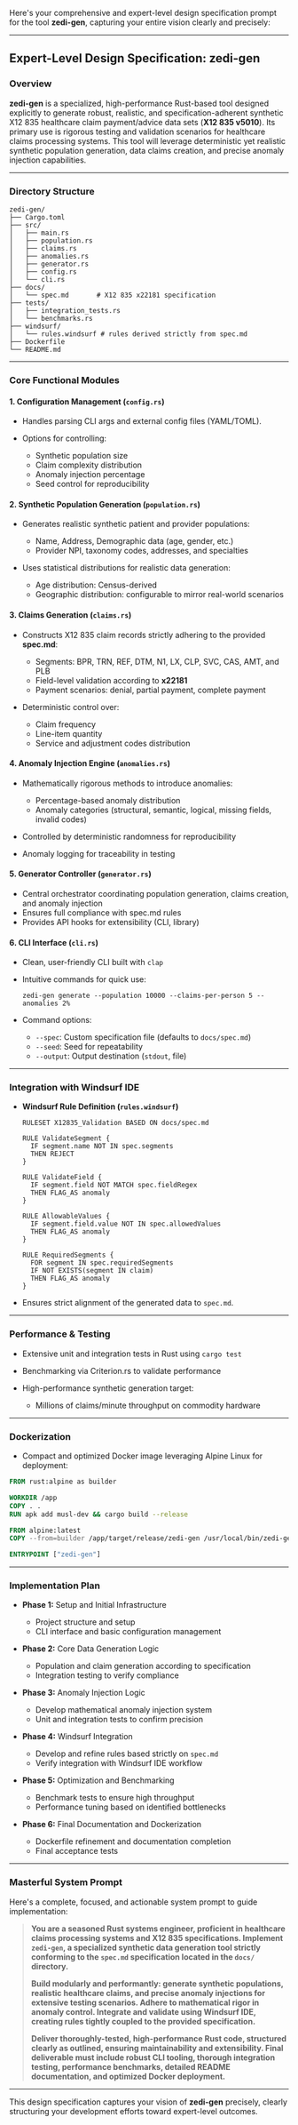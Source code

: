Here's your comprehensive and expert-level design specification prompt for the tool **zedi-gen**, capturing your entire vision clearly and precisely:

---

## Expert-Level Design Specification: **zedi-gen**

### **Overview**

**zedi-gen** is a specialized, high-performance Rust-based tool designed explicitly to generate robust, realistic, and specification-adherent synthetic X12 835 healthcare claim payment/advice data sets (**X12 835 v5010**). Its primary use is rigorous testing and validation scenarios for healthcare claims processing systems. This tool will leverage deterministic yet realistic synthetic population generation, data claims creation, and precise anomaly injection capabilities.

---

### **Directory Structure**

```
zedi-gen/
├── Cargo.toml
├── src/
│   ├── main.rs
│   ├── population.rs
│   ├── claims.rs
│   ├── anomalies.rs
│   ├── generator.rs
│   ├── config.rs
│   └── cli.rs
├── docs/
│   └── spec.md       # X12 835 x22181 specification
├── tests/
│   ├── integration_tests.rs
│   └── benchmarks.rs
├── windsurf/
│   └── rules.windsurf # rules derived strictly from spec.md
├── Dockerfile
└── README.md
```

---

### **Core Functional Modules**

#### **1. Configuration Management (`config.rs`)**

* Handles parsing CLI args and external config files (YAML/TOML).
* Options for controlling:

  * Synthetic population size
  * Claim complexity distribution
  * Anomaly injection percentage
  * Seed control for reproducibility

#### **2. Synthetic Population Generation (`population.rs`)**

* Generates realistic synthetic patient and provider populations:

  * Name, Address, Demographic data (age, gender, etc.)
  * Provider NPI, taxonomy codes, addresses, and specialties
* Uses statistical distributions for realistic data generation:

  * Age distribution: Census-derived
  * Geographic distribution: configurable to mirror real-world scenarios

#### **3. Claims Generation (`claims.rs`)**

* Constructs X12 835 claim records strictly adhering to the provided **spec.md**:

  * Segments: BPR, TRN, REF, DTM, N1, LX, CLP, SVC, CAS, AMT, and PLB
  * Field-level validation according to **x22181**
  * Payment scenarios: denial, partial payment, complete payment
* Deterministic control over:

  * Claim frequency
  * Line-item quantity
  * Service and adjustment codes distribution

#### **4. Anomaly Injection Engine (`anomalies.rs`)**

* Mathematically rigorous methods to introduce anomalies:

  * Percentage-based anomaly distribution
  * Anomaly categories (structural, semantic, logical, missing fields, invalid codes)
* Controlled by deterministic randomness for reproducibility
* Anomaly logging for traceability in testing

#### **5. Generator Controller (`generator.rs`)**

* Central orchestrator coordinating population generation, claims creation, and anomaly injection
* Ensures full compliance with spec.md rules
* Provides API hooks for extensibility (CLI, library)

#### **6. CLI Interface (`cli.rs`)**

* Clean, user-friendly CLI built with `clap`
* Intuitive commands for quick use:

  ```
  zedi-gen generate --population 10000 --claims-per-person 5 --anomalies 2%
  ```
* Command options:

  * `--spec`: Custom specification file (defaults to `docs/spec.md`)
  * `--seed`: Seed for repeatability
  * `--output`: Output destination (`stdout`, file)

---

### **Integration with Windsurf IDE**

* **Windsurf Rule Definition (`rules.windsurf`)**

  ```windsurf
  RULESET X12835_Validation BASED ON docs/spec.md

  RULE ValidateSegment {
    IF segment.name NOT IN spec.segments
    THEN REJECT
  }

  RULE ValidateField {
    IF segment.field NOT MATCH spec.fieldRegex
    THEN FLAG_AS anomaly
  }

  RULE AllowableValues {
    IF segment.field.value NOT IN spec.allowedValues
    THEN FLAG_AS anomaly
  }

  RULE RequiredSegments {
    FOR segment IN spec.requiredSegments
    IF NOT EXISTS(segment IN claim)
    THEN FLAG_AS anomaly
  }
  ```
* Ensures strict alignment of the generated data to `spec.md`.

---

### **Performance & Testing**

* Extensive unit and integration tests in Rust using `cargo test`
* Benchmarking via Criterion.rs to validate performance
* High-performance synthetic generation target:

  * Millions of claims/minute throughput on commodity hardware

---

### **Dockerization**

* Compact and optimized Docker image leveraging Alpine Linux for deployment:

```Dockerfile
FROM rust:alpine as builder

WORKDIR /app
COPY . .
RUN apk add musl-dev && cargo build --release

FROM alpine:latest
COPY --from=builder /app/target/release/zedi-gen /usr/local/bin/zedi-gen

ENTRYPOINT ["zedi-gen"]
```

---

### **Implementation Plan**

* **Phase 1:** Setup and Initial Infrastructure

  * Project structure and setup
  * CLI interface and basic configuration management
* **Phase 2:** Core Data Generation Logic

  * Population and claim generation according to specification
  * Integration testing to verify compliance
* **Phase 3:** Anomaly Injection Logic

  * Develop mathematical anomaly injection system
  * Unit and integration tests to confirm precision
* **Phase 4:** Windsurf Integration

  * Develop and refine rules based strictly on `spec.md`
  * Verify integration with Windsurf IDE workflow
* **Phase 5:** Optimization and Benchmarking

  * Benchmark tests to ensure high throughput
  * Performance tuning based on identified bottlenecks
* **Phase 6:** Final Documentation and Dockerization

  * Dockerfile refinement and documentation completion
  * Final acceptance tests

---

### **Masterful System Prompt**

Here's a complete, focused, and actionable system prompt to guide implementation:

> **You are a seasoned Rust systems engineer, proficient in healthcare claims processing systems and X12 835 specifications. Implement `zedi-gen`, a specialized synthetic data generation tool strictly conforming to the `spec.md` specification located in the `docs/` directory.**
>
> **Build modularly and performantly: generate synthetic populations, realistic healthcare claims, and precise anomaly injections for extensive testing scenarios. Adhere to mathematical rigor in anomaly control. Integrate and validate using Windsurf IDE, creating rules tightly coupled to the provided specification.**
>
> **Deliver thoroughly-tested, high-performance Rust code, structured clearly as outlined, ensuring maintainability and extensibility. Final deliverable must include robust CLI tooling, thorough integration testing, performance benchmarks, detailed README documentation, and optimized Docker deployment.**

---

This design specification captures your vision of **zedi-gen** precisely, clearly structuring your development efforts toward expert-level outcomes.
